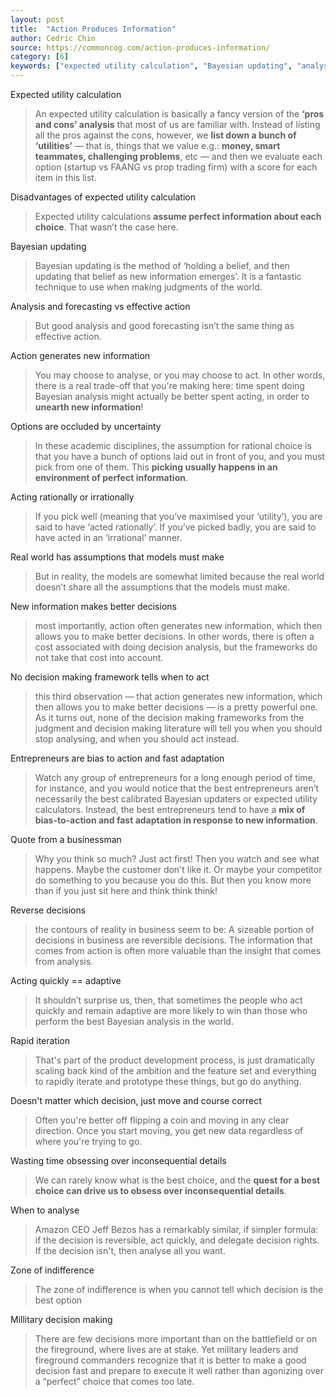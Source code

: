```yaml
---
layout: post
title:  "Action Produces Information"
author: Cedric Chin
source: https://commoncog.com/action-produces-information/
category: [6]
keywords: ["expected utility calculation", "Bayesian updating", "analysis", "forecasting", "effective action", "reverse decisions",  "bias to action", "fast adaptation", "zone of indifferene"]
---
```


Expected utility calculation

> An expected utility calculation is basically a fancy version of the **‘pros and cons’ analysis** that most of us are familiar with. Instead of listing all the pros against the cons, however, we **list down a bunch of ‘utilities’** — that is, things that we value e.g.: **money, smart teammates, challenging problems**, etc — and then we evaluate each option (startup vs FAANG vs prop trading firm) with a score for each item in this list.

Disadvantages of expected utility calculation

> Expected utility calculations **assume perfect information about each choice**. That wasn’t the case here.

Bayesian updating

> Bayesian updating is the method of ‘holding a belief, and then updating that belief as new information emerges’. It is a fantastic technique to use when making judgments of the world.

Analysis and forecasting vs effective action

> But good analysis and good forecasting isn’t the same thing as effective action.

Action generates new information

> You may choose to analyse, or you may choose to act. In other words, there is a real trade-off that you're making here: time spent doing Bayesian analysis might actually be better spent acting, in order to **unearth new information**!

Options are occluded by uncertainty

> In these academic disciplines, the assumption for rational choice is that you have a bunch of options laid out in front of you, and you must pick from one of them. This **picking usually happens in an environment of perfect information**.

Acting rationally or irrationally

> If you pick well (meaning that you’ve maximised your ‘utility’), you are said to have ‘acted rationally’. If you’ve picked badly, you are said to have acted in an ‘irrational’ manner.

Real world has assumptions that models must make

> But in reality, the models are somewhat limited because the real world doesn’t share all the assumptions that the models must make.

New information makes better decisions

> most importantly, action often generates new information, which then allows you to make better decisions. In other words, there is often a cost associated with doing decision analysis, but the frameworks do not take that cost into account.

No decision making framework tells when to act

> this third observation — that action generates new information, which then allows you to make better decisions — is a pretty powerful one. As it turns out, none of the decision making frameworks from the judgment and decision making literature will tell you when you should stop analysing, and when you should act instead.

Entrepreneurs are bias to action and fast adaptation

> Watch any group of entrepreneurs for a long enough period of time, for instance, and you would notice that the best entrepreneurs aren’t necessarily the best calibrated Bayesian updaters or expected utility calculators. Instead, the best entrepreneurs tend to have a **mix of bias-to-action and fast adaptation in response to new information**.

Quote from a businessman

> Why you think so much? Just act first! Then you watch and see what happens. Maybe the customer don't like it. Or maybe your competitor do something to you because you do this. But then you know more than if you just sit here and think think think!

Reverse decisions

> the contours of reality in business seem to be: A sizeable portion of decisions in business are reversible decisions. The information that comes from action is often more valuable than the insight that comes from analysis.

Acting quickly == adaptive

> It shouldn’t surprise us, then, that sometimes the people who act quickly and remain adaptive are more likely to win than those who perform the best Bayesian analysis in the world.

Rapid iteration

> That's part of the product development process, is just dramatically scaling back kind of the ambition and the feature set and everything to rapidly iterate and prototype these things, but go do anything.

Doesn't matter which decision, just move and course correct

> Often you're better off flipping a coin and moving in any clear direction. Once you start moving, you get new data regardless of where you're trying to go.

Wasting time obsessing over inconsequential details

> We can rarely know what is the best choice, and the **quest for a best choice can drive us to obsess over inconsequential details**.

When to analyse

> Amazon CEO Jeff Bezos has a remarkably similar, if simpler formula: if the decision is reversible, act quickly, and delegate decision rights. If the decision isn't, then analyse all you want.

Zone of indifference

> The zone of indifference is when you cannot tell which decision is the best option

Millitary decision making

> There are few decisions more important than on the battlefield or on the fireground, where lives are at stake. Yet military leaders and fireground commanders recognize that it is better to make a good decision fast and prepare to execute it well rather than agonizing over a “perfect” choice that comes too late.
